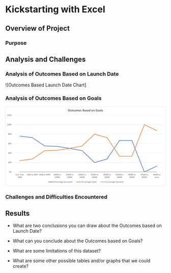 # Kickstarting with Excel

## Overview of Project


### Purpose


## Analysis and Challenges


### Analysis of Outcomes Based on Launch Date

![Outcomes Based Launch Date Chart]


### Analysis of Outcomes Based on Goals

![Outcomes Based On Goals Chart](https://github.com/lissettebf86/kickstarter-analysis/blob/c1a950c56809d72866f884555ce5c82a7e921ba5/outcomes%20based%20on%20goals.png)


### Challenges and Difficulties Encountered


## Results

- What are two conclusions you can draw about the Outcomes based on Launch Date?

- What can you conclude about the Outcomes based on Goals?

- What are some limitations of this dataset?


- What are some other possible tables and/or graphs that we could create?
